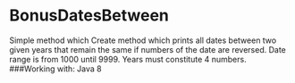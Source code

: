 # BonusDatesBetween
Simple method which Create method which prints all dates between two given years that remain the same if numbers of the date are reversed.
Date range is from 1000 until 9999. Years must constitute 4 numbers. 
###Working with:
Java 8 
